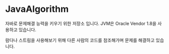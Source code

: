 # JavaAlgorithm

자바로 문제해결 능력을 키우기 위한 저장소 입니다. JVM은 Oracle Vendor 1.8을 사용하고 있습니다.

람다나 스트림을 사용해보기 위해 다른 사람의 코드를 참조해가며 문제를 해결하고 있습니다.
